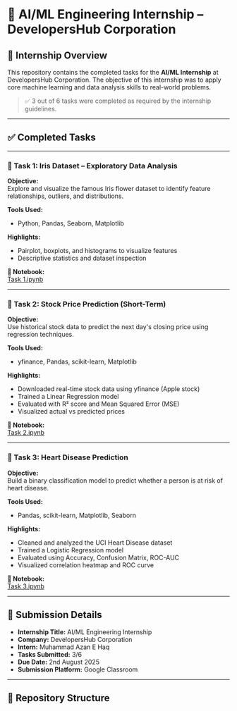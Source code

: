 # 🧠 AI/ML Engineering Internship – DevelopersHub Corporation

## 📌 Internship Overview
This repository contains the completed tasks for the **AI/ML Internship** at DevelopersHub Corporation. The objective of this internship was to apply core machine learning and data analysis skills to real-world problems.

> ✅ 3 out of 6 tasks were completed as required by the internship guidelines.

---

## ✅ Completed Tasks

---

### 🔹 Task 1: Iris Dataset – Exploratory Data Analysis

**Objective:**  
Explore and visualize the famous Iris flower dataset to identify feature relationships, outliers, and distributions.

**Tools Used:**  
- Python, Pandas, Seaborn, Matplotlib

**Highlights:**
- Pairplot, boxplots, and histograms to visualize features
- Descriptive statistics and dataset inspection

**📁 Notebook:**  
[Task 1.ipynb](./Task%201.ipynb)

---

### 🔹 Task 2: Stock Price Prediction (Short-Term)

**Objective:**  
Use historical stock data to predict the next day's closing price using regression techniques.

**Tools Used:**  
- yfinance, Pandas, scikit-learn, Matplotlib

**Highlights:**
- Downloaded real-time stock data using yfinance (Apple stock)
- Trained a Linear Regression model
- Evaluated with R² score and Mean Squared Error (MSE)
- Visualized actual vs predicted prices

**📁 Notebook:**  
[Task 2.ipynb](./Task%202.ipynb)

---

### 🔹 Task 3: Heart Disease Prediction

**Objective:**  
Build a binary classification model to predict whether a person is at risk of heart disease.

**Tools Used:**  
- Pandas, scikit-learn, Matplotlib, Seaborn

**Highlights:**
- Cleaned and analyzed the UCI Heart Disease dataset
- Trained a Logistic Regression model
- Evaluated using Accuracy, Confusion Matrix, ROC-AUC
- Visualized correlation heatmap and ROC curve

**📁 Notebook:**  
[Task 3.ipynb](./Task%203.ipynb)

---

## 🧾 Submission Details

- **Internship Title:** AI/ML Engineering Internship
- **Company:** DevelopersHub Corporation
- **Intern:** Muhammad Azan E Haq
- **Tasks Submitted:** 3/6
- **Due Date:** 2nd August 2025
- **Submission Platform:** Google Classroom

---

## 📂 Repository Structure

